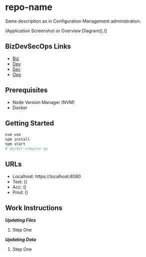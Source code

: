 # repo-name

Same description as in Configuration Management administration.

(Application Screenshot or Overview Diagram)[./]

## BizDevSecOps Links

- [Biz](./docs/BIZ.md)
- [Dev](./docs/DEV.md)
- [Sec](./docs/SEC.md)
- [Ops](./docs/OPS.md)

## Prerequisites

- Node Version Manager (NVM)
- Docker

## Getting Started

```bash
nvm use
npm install
npm start
# docker-compose up
```

## URLs

- Localhost: https://localhost:8080
- Test: ()
- Acc: ()
- Prod: ()

## Work Instructions

***Updating Files***
1. Step One

***Updating Data***
1. Step One
